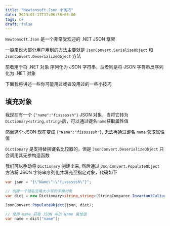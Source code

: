 ```yaml
---
title: "Newtonsoft.Json 小技巧"
date: 2023-01-17T17:06:58+08:00
tags: c#
draft: false
---
```


`Newtonsoft.Json` 是一个非常受欢迎的 .NET JSON 框架

一般来说大部分用户用到的方法主要就是 `JsonConvert.SerializeObject` 和 `JsonConvert.DeserializeObject` 方法

前者用于将 .NET 对象 序列化为 JSON 字符串，后者则是将 JSON 字符串反序列化为 .NET 对象

下面我将讲述一些你可能用过或者没用过的一些小技巧

## 填充对象

我现在有一个 `{"name":"fissssssh"}` JSON 对象，当将它转为`Dictionary<string,string>`后，可以通过键名`name`获取属性值

然而这个 JSON 现在变成 `{"Name":"fissssssh"}`, 无法再通过键名 `name` 获取属性值

`Dictionary` 是支持替换键名比较器的，但是 `JsonConvert.DeserializeObject` 只会调用其无参构造函数

我们可以手动将 `Dictionary` 创建出来, 然后通过 `JsonConvert.PopulateObject` 方法将 JSON 字符串序列化并填充至指定对象，代码如下

```csharp {hl_lines=[6]}
var json = "{\"Name\":\"fissssssh\"}";

// 创建一个键名忽略大小写的字典对象
var dict = new Dictionary<string,string>(StringComparer.InvariantCultureIgnoreCase);

JsonConvert.PopulateObject(json, dict);

// 使用 name 获取 JSON 中的 Name 属性值
var name = dict["name"];
```
